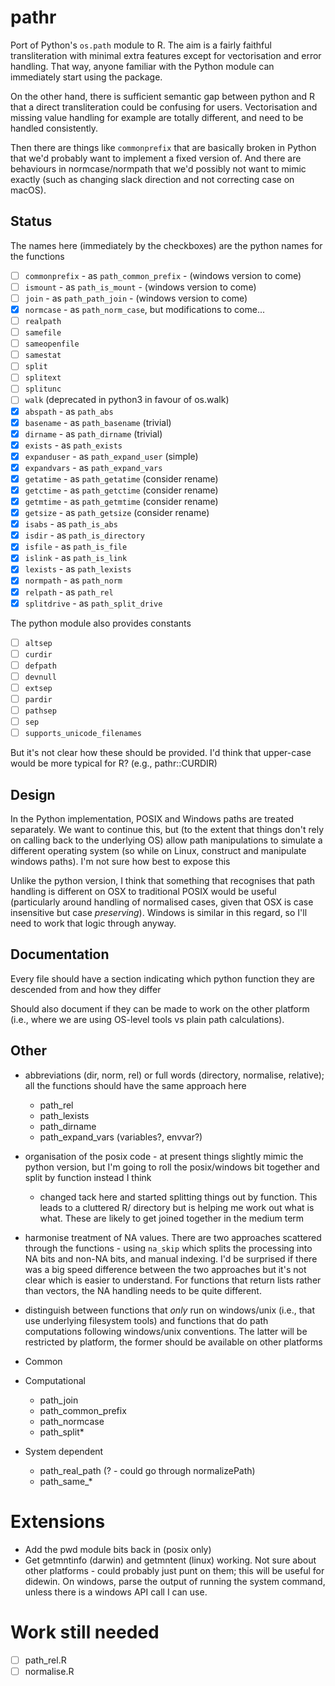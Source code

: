 # pathr

Port of Python's `os.path` module to R.  The aim is a fairly faithful transliteration with minimal extra features except for vectorisation and error handling.  That way, anyone familiar with the Python module can immediately start using the package.

On the other hand, there is sufficient semantic gap between python and R that a direct transliteration could be confusing for users.  Vectorisation and missing value handling for example are totally different, and need to be handled consistently.

Then there are things like `commonprefix` that are basically broken in Python that we'd probably want to implement a fixed version of.  And there are behaviours in normcase/normpath that we'd possibly not want to mimic exactly (such as changing slack direction and not correcting case on macOS).

## Status

The names here (immediately by the checkboxes) are the python names for the functions

* [ ] `commonprefix` - as `path_common_prefix` - (windows version to come)
* [ ] `ismount` - as `path_is_mount` - (windows version to come)
* [ ] `join` - as `path_path_join` - (windows version to come)
* [x] `normcase` - as `path_norm_case`, but modifications to come...
* [ ] `realpath`
* [ ] `samefile`
* [ ] `sameopenfile`
* [ ] `samestat`
* [ ] `split`
* [ ] `splitext`
* [ ] `splitunc`
* [ ] `walk` (deprecated in python3 in favour of os.walk)
* [x] `abspath` - as `path_abs`
* [x] `basename` - as `path_basename` (trivial)
* [x] `dirname` - as `path_dirname` (trivial)
* [x] `exists` - as `path_exists`
* [x] `expanduser` - as `path_expand_user` (simple)
* [x] `expandvars` - as `path_expand_vars`
* [x] `getatime` - as `path_getatime` (consider rename)
* [x] `getctime` - as `path_getctime` (consider rename)
* [x] `getmtime` - as `path_getmtime` (consider rename)
* [x] `getsize` - as `path_getsize` (consider rename)
* [x] `isabs` - as `path_is_abs`
* [x] `isdir` - as `path_is_directory`
* [x] `isfile` - as `path_is_file`
* [x] `islink` - as `path_is_link`
* [x] `lexists` - as `path_lexists`
* [x] `normpath` - as `path_norm`
* [x] `relpath` - as `path_rel`
* [x] `splitdrive` - as `path_split_drive`

The python module also provides constants

* [ ] `altsep`
* [ ] `curdir`
* [ ] `defpath`
* [ ] `devnull`
* [ ] `extsep`
* [ ] `pardir`
* [ ] `pathsep`
* [ ] `sep`
* [ ] `supports_unicode_filenames`

But it's not clear how these should be provided.  I'd think that upper-case would be more typical for R? (e.g., pathr::CURDIR)

## Design

In the Python implementation, POSIX and Windows paths are treated separately.  We want to continue this, but (to the extent that things don't rely on calling back to the underlying OS) allow path manipulations to simulate a different operating system (so while on Linux, construct and manipulate windows paths).  I'm not sure how best to expose this

Unlike the python version, I think that something that recognises that path handling is different on OSX to traditional POSIX would be useful (particularly around handling of normalised cases, given that OSX is case insensitive but case *preserving*).  Windows is similar in this regard, so I'll need to work that logic through anyway.

## Documentation

Every file should have a section indicating which python function they are descended from and how they differ

Should also document if they can be made to work on the other platform (i.e., where we are using OS-level tools vs plain path calculations).

## Other

* abbreviations (dir, norm, rel) or full words (directory, normalise, relative); all the functions should have the same approach here
  - path_rel
  - path_lexists
  - path_dirname
  - path_expand_vars (variables?, envvar?)
* organisation of the posix code - at present things slightly mimic the python version, but I'm going to roll the posix/windows bit together and split by function instead I think
  - changed tack here and started splitting things out by function.  This leads to a cluttered R/ directory but is helping me work out what is what.  These are likely to get joined together in the medium term
* harmonise treatment of NA values.  There are two approaches scattered through the functions - using `na_skip` which splits the processing into NA bits and non-NA bits, and manual indexing.  I'd be surprised if there was a big speed difference between the two approaches but it's not clear which is easier to understand.  For functions that return lists rather than vectors, the NA handling needs to be quite different.
* distinguish between functions that *only* run on windows/unix (i.e., that use underlying filesystem tools) and functions that do path computations following windows/unix conventions.  The latter will be restricted by platform, the former should be available on other platforms

* Common

* Computational
  - path_join
  - path_common_prefix
  - path_normcase
  - path_split*

* System dependent
  - path_real_path (? - could go through normalizePath)
  - path_same_*

# Extensions

* Add the pwd module bits back in (posix only)
* Get getmntinfo (darwin) and getmntent (linux) working.  Not sure about other platforms - could probably just punt on them; this will be useful for didewin.  On windows, parse the output of running the system command, unless there is a windows API call I can use.

# Work still needed

- [ ] path_rel.R
- [ ] normalise.R
